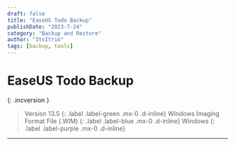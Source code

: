 ```yaml
---
draft: false
title: "EaseUS Todo Backup"
publishDate: "2023-7-24"
category: "Backup and Restore"
author: "ItsItrio"
tags: [backup, tools]
---
```


# EaseUS Todo Backup

{: .incversion }
> Version 13.5
> {: .label .label-green .mx-0 .d-inline}
> Windows Imaging Format File (.WIM)
> {: .label .label-blue .mx-0 .d-inline}
> Windows
> {: .label .label-purple .mx-0 .d-inline}

---


